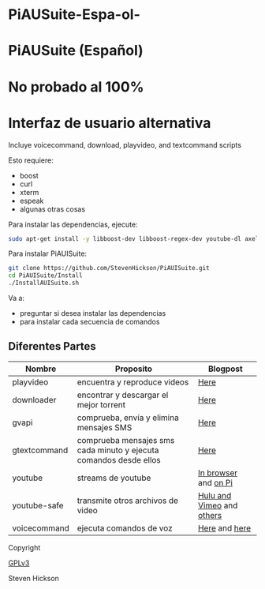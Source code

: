 # PiAUSuite-Espa-ol-
# PiAUSuite (Español)

# No probado al 100%

# Interfaz de usuario alternativa

Incluye voicecommand, download, playvideo, and textcommand scripts

Esto requiere:

* boost
* curl
* xterm
* espeak
* algunas otras cosas

Para instalar las dependencias, ejecute:
```bash
sudo apt-get install -y libboost-dev libboost-regex-dev youtube-dl axel curl xterm libcurl4-gnutls-dev mpg123 flac sox
```

Para instalar PiAUISuite:
```bash
git clone https://github.com/StevenHickson/PiAUISuite.git
cd PiAUISuite/Install
./InstallAUISuite.sh
```

Va a:
* preguntar si desea instalar las dependencias
* para instalar cada secuencia de comandos

## Diferentes Partes

Nombre | Proposito | Blogpost
-----|---------|---------
playvideo | encuentra y reproduce videos | [Here](http://stevenhickson.blogspot.com/2013/03/playing-videos-intelligently-with.html)
downloader | encontrar y descargar el mejor torrent | [Here](http://stevenhickson.blogspot.com/2013/03/automatically-downloading-torrents-with.html)
gvapi | comprueba, envía y elimina mensajes SMS | [Here](http://stevenhickson.blogspot.com/2013/05/using-google-voice-c-api.html)
gtextcommand | comprueba mensajes sms cada minuto y ejecuta comandos desde ellos | [Here](http://stevenhickson.blogspot.com/2013/03/controlling-raspberry-pi-via-text.html)
youtube | streams de youtube | [In browser](http://stevenhickson.blogspot.com/2013/06/playing-youtube-videos-in-browser-on.html) and [on Pi](http://stevenhickson.blogspot.com/2013/04/using-youtube-on-raspberry-pi-without.html)
youtube-safe | transmite otros archivos de video | [Hulu and Vimeo](http://stevenhickson.blogspot.com/2013/06/getting-huluvimeo-to-work-on-raspberry.html) and [others](http://stevenhickson.blogspot.com/2013/06/streaming-other-hd-video-sites-on.html)
voicecommand | ejecuta comandos de voz | [Here](http://stevenhickson.blogspot.com/2013/05/voice-command-v20-for-raspberry-pi.html) and [here](http://stevenhickson.blogspot.com/2013/04/voice-control-on-raspberry-pi.html)

Copyright

[GPLv3](https://tldrlegal.com/license/gnu-general-public-license-v3-(gpl-3))

Steven Hickson

